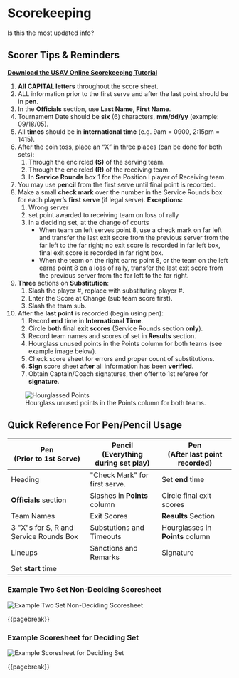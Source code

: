 # Scorekeeping

<div class="--needsediting --centered">Is this the most updated info?</div>

## Scorer Tips & Reminders

[**Download the USAV Online Scorekeeping Tutorial**]({{url_scorekeeping_pdf}})

1.	**All CAPITAL letters** throughout the score sheet.
2.	ALL information prior to the first serve and after the last point should be in **pen**.
3.	In the **Officials** section, use **Last Name, First Name**.
4.	Tournament Date should be **six** (6) characters, **mm/dd/yy** (example: 09/18/05).
5.	All **times** should be in **international time** (e.g. 9am = 0900, 2:15pm = 1415).
6.	After the coin toss, place an “X” in three places (can be done for both sets):
    1. Through the encircled **(S)** of the serving team.
    2. Through the encircled **\(R\)** of the receiving team.
    3. In **Service Rounds** box 1 for the Position I player of Receiving team.
7.	You may use **pencil** from the first serve until final point is recorded.
8.	Make a small **check mark** over the number in the Service Rounds box for each player’s **first serve** (if legal serve).
**Exceptions:**
    1. Wrong server 
    2. set point awarded to receiving team on loss of rally 
    3. In a deciding set, at the change of courts
         * When team on left serves point 8, use a check mark on far left and transfer the last exit score from the previous server from the far left to the far right; no exit score is recorded in far left box, final exit score is recorded in far right box.
         * When the team on the right earns point 8, or the team on the left earns point 8 on a loss of rally, transfer the last exit score from the previous server from the far left to the far right.
9. **Three** actions on **Substitution**: 
     1. Slash the player #, replace with substituting player #.
     2. Enter the Score at Change (sub team score first).
     3. Slash the team sub.
10.	After the **last point** is recorded (begin using pen): 
    1.	Record **end** time in **International Time**.
    2.	Circle **both** final **exit scores** (Service Rounds section **only**).
    3.	Record team names and scores of set in **Results** section.
    4.	Hourglass unused points in the Points column for both teams (see example image below).
    5.	Check score sheet for errors and proper count of substitutions.
    6.	**Sign** score sheet **after** all information has been **verified**.
    7.	Obtain Captain/Coach signatures, then offer to 1st referee for **signature**. 

<div class="--centered">

<figure>
    <img src="https://ncva.com/wp-content/uploads/2021/09/hourglassed_points.jpg" alt="Hourglassed Points">
    <figcaption>Hourglass unused points in the Points column for both teams.</figcaption>
</figure>
   
</div>

## Quick Reference For Pen/Pencil Usage
| Pen <br> (Prior to 1st Serve)| Pencil <br> (Everything during set play)| Pen <br> (After last point recorded)|
|--|--|--|
| Heading | "Check Mark" for first serve. | Set **end** time |
| **Officials** section | Slashes in **Points** column | Circle final exit scores |
| Team Names | Exit Scores | **Results** Section |
| 3 "X"s for S, R and Service Rounds Box | Substutions and Timeouts | Hourglasses in **Points** column |
| Lineups | Sanctions and Remarks | Signature |
| Set **start** time |||

<div class="-mt1 --imgbordered">

### Example Two Set Non-Deciding Scoresheet
![Example Two Set Non-Deciding Scoresheet]({{url_scoresheet_two_set_nondeciding}})

</div>

{{pagebreak}}

<div class="-mt1 --imgbordered">

### Example Scoresheet for Deciding Set
![Example Scoresheet for Deciding Set]({{url_scoresheet_deciding_set}})

</div>

{{pagebreak}}